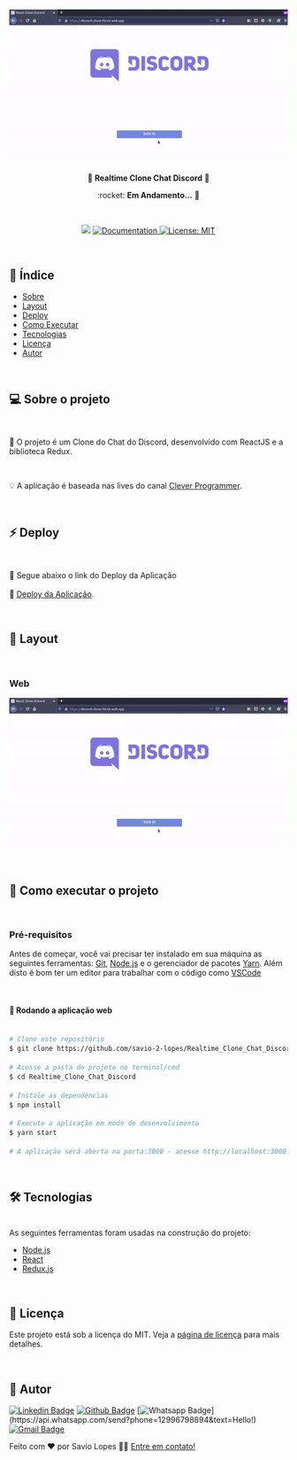 <h3 align="center">
  <img alt="ChatRealtime" title="#ChatRealtime" src="./assets/1.gif" width="600px">
</h3>

<p align="center"> 💬 <strong>Realtime Clone Chat Discord</strong> 🚧
 </p>
 
 <p align="center"> :rocket: <strong>Em Andamento...</strong> 🚧
 </p>
 
<br>

<p align="center">
   <img src="https://img.shields.io/badge/version-1.0-blue.svg" />
  
  <a href="https://github.com/savio-2-lopes">
    <img alt="Documentation" src="https://img.shields.io/badge/documentation-yes-yellow.svg" target="_blank" />
  </a>
 
 <a href="https://github.com/savio-2-lopes">
    <img alt="License: MIT" src="https://img.shields.io/badge/License-MIT-brightgreen.svg" target="_blank" />
  </a>
</p>

<br> 

## :pushpin: Índice

- [Sobre](#sobre-o-projeto)
- [Layout](#layout)
- [Deploy](#deploy)
- [Como Executar](#executar)
- [Tecnologias](#tecnologias)
- [Licença](#licenca)
- [Autor](#autor)

<br>

<a id="sobre-o-projeto"></a>

## 💻 Sobre o projeto

<br>

🚀 O projeto é um Clone do Chat do Discord, desenvolvido com ReactJS e a biblioteca Redux. 

<br>

💡 A aplicação é baseada nas lives do canal [Clever Programmer](https://www.youtube.com/channel/UCqrILQNl5Ed9Dz6CGMyvMTQ).

<br>

<a id="deploy"></a>

## ⚡ Deploy

<br>

🎲 Segue abaixo o link do Deploy da Aplicação
<br><br>
🔗 [Deploy da Aplicação](https://discord-clone-f6ccb.web.app).

<br>
<a id="layout"></a>

## 🎨 Layout

<br>

### Web

<p align="center" style="display: flex; align-items: flex-start; justify-content: center;">
  <img alt="ChatRealtime" title="#ChatRealtime" src="./assets/1.gif" width="600px">
</p>

<br>

<a id="executar"></a>

## 🚀 Como executar o projeto

<br>

### Pré-requisitos

Antes de começar, você vai precisar ter instalado em sua máquina as seguintes ferramentas:
[Git](https://git-scm.com), [Node.js](https://nodejs.org/en/) e o gerenciador de pacotes [Yarn](https://yarnpkg.com).
Além disto é bom ter um editor para trabalhar com o código como [VSCode](https://code.visualstudio.com/)

<br>

#### 🧭 Rodando a aplicação web

```bash

# Clone este repositório
$ git clone https://github.com/savio-2-lopes/Realtime_Clone_Chat_Discord.git

# Acesse a pasta do projeto no terminal/cmd
$ cd Realtime_Clone_Chat_Discord

# Instale as dependências
$ npm install

# Execute a aplicação em modo de desenvolvimento
$ yarn start

# A aplicação será aberta na porta:3000 - acesse http://localhost:3000

```

<br>

<a id="tecnologias"></a>

## 🛠 Tecnologias

<br>
As seguintes ferramentas foram usadas na construção do projeto:

- [Node.js](https://nodejs.org/en/)
- [React](https://reactjs.org)
- [Redux.js](https://redux.js.org)

<br>

<a id="licenca"></a>

## :memo: Licença

Este projeto está sob a licença do MIT. Veja a [página de licença](https://opensource.org/licenses/MIT) para mais detalhes.

<br>

<a id="autor"></a>

## 🦸 Autor
        
[![Linkedin Badge](https://img.shields.io/badge/savio-lopes-blue?style=flat-square&logo=Linkedin&logoColor=white&link=https://https://www.linkedin.com/in/savio-lopes/)](https://www.linkedin.com/in/savio-lopes/) 
[![Github Badge](https://img.shields.io/badge/-Github-000?style=flat-square&logo=Github&logoColor=white&link=https://github.com/savio-2-lopes)](https://github.com/savio-2-lopes)
[![Whatsapp Badge](https://img.shields.io/badge/-Whatsapp-4CA143?style=flat-square&labelColor=4CA143&logo=whatsapp&logoColor=white&link=https://api.whatsapp.com/send?phone=12996798894&text=Hello!)](https://api.whatsapp.com/send?phone=12996798894&text=Hello!)
[![Gmail Badge](https://img.shields.io/badge/-Gmail-c14438?style=flat-square&logo=Gmail&logoColor=white&link=mailto:savioaugulopes@gmail.com)](mailto:savioaugulopes@gmail.com)

Feito com ❤️ por Savio Lopes 👋🏽 [Entre em contato!](https://www.linkedin.com/in/savio-lopes/)
